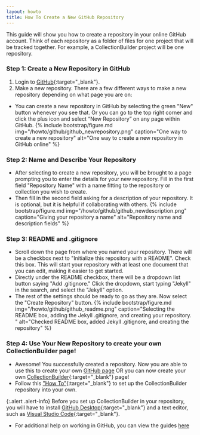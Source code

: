 ```yaml
---
layout: howto
title: How To Create a New GitHub Repository
---
```


This guide will show you how to create a repository in your online GitHub account.
Think of each repository as a folder of files for one project that will be tracked together. 
For example, a CollectionBuilder project will be one repository.

### Step 1: Create a New Repository in GitHub

1. Login to [GitHub](https://github.com/){:target="_blank"}.
2. Make a new repository. There are a few different ways to make a new repository depending on what page you are on:

- You can create a new repository in GitHub by selecting the green "New" button whenever you see that. Or you can go to the top right corner and click the plus icon and select “New Repository” on any page within GitHub.
{% include bootstrap/figure.md img="/howto/github/github_newrepository.png" caption="One way to create a new repository" alt="One way to create a new repository in GitHub online" %}

### Step 2: Name and Describe Your Repository

- After selecting to create a new repository, you will be brought to a page prompting you to enter the details for your new repository. Fill in the first field "Repository Name" with a name fitting to the repository or collection you wish to create.
- Then fill in the second field asking for a description of your repository. It is optional, but it is helpful if collaborating with others.
{% include bootstrap/figure.md img="/howto/github/github_newdescription.png" caption="Giving your repository a name" alt="Repository name and description fields" %}

### Step 3: README and .gitignore

- Scroll down the page from where you named your repository. There will be a checkbox next to "Initialize this repository with a README". Check this box. This will start your repository with at least one document that you can edit, making it easier to get started.
- Directly under the README checkbox, there will be a dropdown list button saying "Add .gitignore." Click the dropdown, start typing "Jekyll" in the search, and select the "Jekyll" option.
- The rest of the settings should be ready to go as they are. Now select the "Create Repository" button.
{% include bootstrap/figure.md img="/howto/github/github_readme.png" caption="Selecting the README box, adding the Jekyll .gitignore, and creating your repository. " alt="Checked README box, added Jekyll .gitignore, and creating the repository" %}

### Step 4: Use Your New Repository to create your own CollectionBuilder page!

- Awesome! You successfully created a repository. Now you are able to use this to create your own [GitHub page](https://guides.github.com/features/pages/) OR you can now create your own [CollectionBuilder](https://collectionbuilder.github.io/){:target="_blank"} page!
- Follow this ["How To"](githubdesktoprepo.html){:target="_blank"} to set up the CollectionBuilder repository into your own.

{:.alert .alert-info}
Before you set up CollectionBuilder in your repository, you will have to install [GitHub Desktop](githubdesktop.html){:target="_blank"} and a text editor, such as [Visual Studio Code](visualstudiocode.html){:target="_blank"}.
- For additional help on working in GitHub, you can view the guides [here](https://guides.github.com/)
